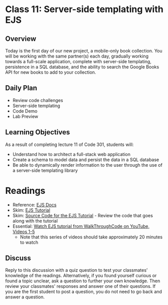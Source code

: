 # Class 11: Server-side templating with EJS


## Overview

Today is the first day of our new project, a mobile-only book collection. You will be working with the same partner(s) each day, gradually working towards a full-scale application, complete with server-side templating, persistence in a SQL database, and the ability to search the Google Books API for new books to add to your collection.

## Daily Plan

- Review code challenges
- Server-side templating
- Code Demo
- Lab Preview

## Learning Objectives

As a result of completing lecture 11 of Code 301, students will:
- Understand how to architect a full-stack web application 
- Create a schema to model data and persist the data in a SQL database
- Be able to dynamically render information to the user through the use of a server-side templating library

# Readings

- Reference: [EJS Docs](http://ejs.co/)
- Skim: [EJS Tutorial](https://scotch.io/tutorials/use-ejs-to-template-your-node-application)
- Skim: [Source Code for the EJS Tutorial](https://github.com/scotch-io/node-ejs) - Review the code that goes along with the tutorial
- Essential: [Watch EJS tutorial from WalkThroughCode on YouTube, Videos 1-5](https://www.youtube.com/playlist?list=PL7sCSgsRZ-slYARh3YJIqPGZqtGVqZRGt) 
	- Note that this series of videos should take approximately 20 minutes to watch

## Discuss

Reply to this discussion with a quiz question to test your classmates’ knowledge of the readings. Alternatively, if you found yourself curious or found a topic unclear, ask a question to further your own knowledge. Then review your classmates' responses and answer one of their questions. If you are the first student to post a question, you do not need to go back and answer a question.